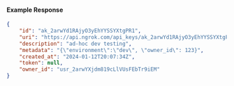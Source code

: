 <!-- Code generated for API Clients. DO NOT EDIT. -->

#### Example Response

```json
{
	"id": "ak_2arwYd1RAjyO3yEhYYSSYXtgPR1",
	"uri": "https://api.ngrok.com/api_keys/ak_2arwYd1RAjyO3yEhYYSSYXtgPR1",
	"description": "ad-hoc dev testing",
	"metadata": "{\"environment\":\"dev\", \"owner_id\": 123}",
	"created_at": "2024-01-12T20:07:34Z",
	"token": null,
	"owner_id": "usr_2arwYXjdm819cLlVUsFEbTr9iEM"
}
```
